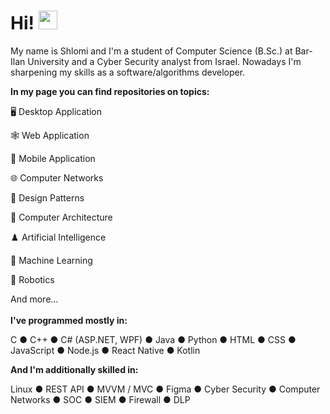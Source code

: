 # Hi! <img src="https://raw.githubusercontent.com/MartinHeinz/MartinHeinz/master/wave.gif" width="30px">

My name is Shlomi and I'm a student of Computer Science (B.Sc.) at Bar-Ilan University and a Cyber Security analyst from Israel.
Nowadays I'm sharpening my skills as a software/algorithms developer.

**In my page you can find repositories on topics:**

:desktop_computer: Desktop Application

:spider_web: Web Application

:iphone: Mobile Application

:globe_with_meridians: Computer Networks

:dizzy:	Design Patterns

:minidisc: Computer Architecture

:chess_pawn: Artificial Intelligence

:mechanical_arm: Machine Learning

:robot: Robotics

And more...  
<br/>
**I've programmed mostly in:**

C ● C++ ● C# (ASP.NET, WPF) ● Java ● Python ● HTML ● CSS ● JavaScript ● Node.js ● React Native ● Kotlin

**And I'm additionally skilled in:**

Linux ● REST API ● MVVM / MVC ● Figma ● Cyber Security ● Computer Networks ● SOC ● SIEM ● Firewall ● DLP
